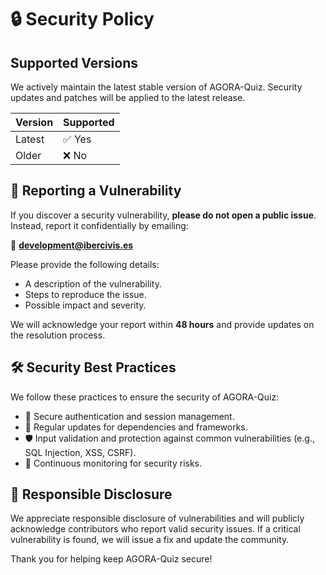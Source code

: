# 🔒 Security Policy

## Supported Versions
We actively maintain the latest stable version of AGORA-Quiz. Security updates and patches will be applied to the latest release.

| Version  | Supported         |
|----------|------------------|
| Latest   | ✅ Yes           |
| Older    | ❌ No            |

## 📢 Reporting a Vulnerability
If you discover a security vulnerability, **please do not open a public issue**. Instead, report it confidentially by emailing:

📧 **[development@ibercivis.es](mailto:development@ibercivis.es)**

Please provide the following details:
- A description of the vulnerability.
- Steps to reproduce the issue.
- Possible impact and severity.

We will acknowledge your report within **48 hours** and provide updates on the resolution process.

## 🛠 Security Best Practices
We follow these practices to ensure the security of AGORA-Quiz:
- 🔐 Secure authentication and session management.
- 🔄 Regular updates for dependencies and frameworks.
- 🛡️ Input validation and protection against common vulnerabilities (e.g., SQL Injection, XSS, CSRF).
- 🔎 Continuous monitoring for security risks.

## 🚀 Responsible Disclosure
We appreciate responsible disclosure of vulnerabilities and will publicly acknowledge contributors who report valid security issues. If a critical vulnerability is found, we will issue a fix and update the community.

Thank you for helping keep AGORA-Quiz secure!
